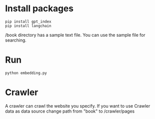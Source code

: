 # Install packages
```
pip install gpt_index
pip install langchain
```

/book directory has a sample text file. You can use the sample file for searching.

# Run 
```
python embedding.py
```

# Crawler

A crawler can crawl the website you specify. If you want to use Crawler data as data source change path from "book" to /crawler/pages 